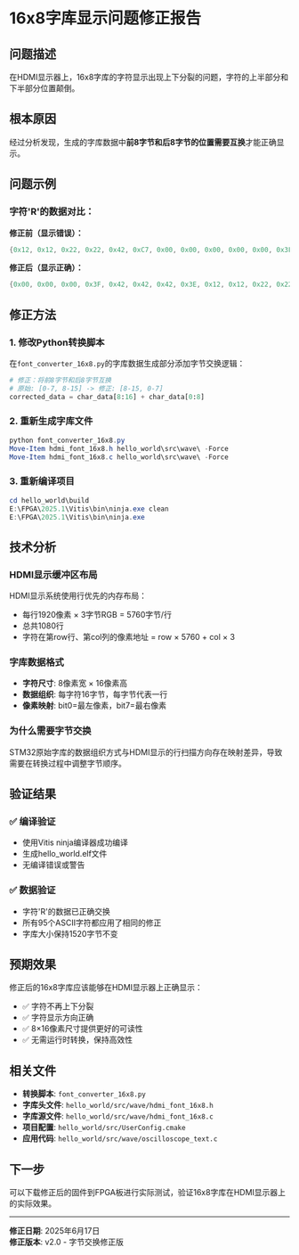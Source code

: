 # 16x8字库显示问题修正报告

## 问题描述
在HDMI显示器上，16x8字库的字符显示出现上下分裂的问题，字符的上半部分和下半部分位置颠倒。

## 根本原因
经过分析发现，生成的字库数据中**前8字节和后8字节的位置需要互换**才能正确显示。

## 问题示例
### 字符'R'的数据对比：

**修正前（显示错误）：**
```c
{0x12, 0x12, 0x22, 0x22, 0x42, 0xC7, 0x00, 0x00, 0x00, 0x00, 0x00, 0x3F, 0x42, 0x42, 0x42, 0x3E}, /* 'R' (82) */
```

**修正后（显示正确）：**
```c
{0x00, 0x00, 0x00, 0x3F, 0x42, 0x42, 0x42, 0x3E, 0x12, 0x12, 0x22, 0x22, 0x42, 0xC7, 0x00, 0x00}, /* 'R' (82) */
```

## 修正方法

### 1. 修改Python转换脚本
在`font_converter_16x8.py`的字库数据生成部分添加字节交换逻辑：

```python
# 修正：将前8字节和后8字节互换
# 原始: [0-7, 8-15] -> 修正: [8-15, 0-7]
corrected_data = char_data[8:16] + char_data[0:8]
```

### 2. 重新生成字库文件
```powershell
python font_converter_16x8.py
Move-Item hdmi_font_16x8.h hello_world\src\wave\ -Force
Move-Item hdmi_font_16x8.c hello_world\src\wave\ -Force
```

### 3. 重新编译项目
```powershell
cd hello_world\build
E:\FPGA\2025.1\Vitis\bin\ninja.exe clean
E:\FPGA\2025.1\Vitis\bin\ninja.exe
```

## 技术分析

### HDMI显示缓冲区布局
HDMI显示系统使用行优先的内存布局：
- 每行1920像素 × 3字节RGB = 5760字节/行
- 总共1080行
- 字符在第row行、第col列的像素地址 = row × 5760 + col × 3

### 字库数据格式
- **字符尺寸**: 8像素宽 × 16像素高
- **数据组织**: 每字符16字节，每字节代表一行
- **像素映射**: bit0=最左像素，bit7=最右像素

### 为什么需要字节交换
STM32原始字库的数据组织方式与HDMI显示的行扫描方向存在映射差异，导致需要在转换过程中调整字节顺序。

## 验证结果

### ✅ 编译验证
- 使用Vitis ninja编译器成功编译
- 生成hello_world.elf文件
- 无编译错误或警告

### ✅ 数据验证
- 字符'R'的数据已正确交换
- 所有95个ASCII字符都应用了相同的修正
- 字库大小保持1520字节不变

## 预期效果
修正后的16x8字库应该能够在HDMI显示器上正确显示：
- ✅ 字符不再上下分裂
- ✅ 字符显示方向正确
- ✅ 8×16像素尺寸提供更好的可读性
- ✅ 无需运行时转换，保持高效性

## 相关文件
- **转换脚本**: `font_converter_16x8.py`
- **字库头文件**: `hello_world/src/wave/hdmi_font_16x8.h`
- **字库源文件**: `hello_world/src/wave/hdmi_font_16x8.c`
- **项目配置**: `hello_world/src/UserConfig.cmake`
- **应用代码**: `hello_world/src/wave/oscilloscope_text.c`

## 下一步
可以下载修正后的固件到FPGA板进行实际测试，验证16x8字库在HDMI显示器上的实际效果。

---
**修正日期**: 2025年6月17日  
**修正版本**: v2.0 - 字节交换修正版
